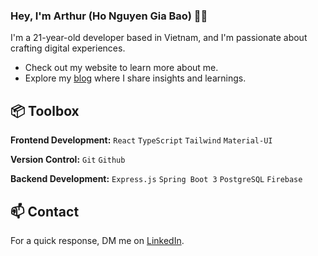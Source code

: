 ### Hey, I'm Arthur (Ho Nguyen Gia Bao) 👋🏽

I'm a 21-year-old developer based in Vietnam, and I'm passionate about crafting digital experiences.

- Check out my website to learn more about me.
- Explore my [blog](https://arthurcodes.hashnode.dev/) where I share insights and learnings.

## 📦 Toolbox

**Frontend Development:** `React` `TypeScript` `Tailwind` `Material-UI`

**Version Control:** `Git` `Github`

**Backend Development:** `Express.js` `Spring Boot 3` `PostgreSQL` `Firebase`

## 📫 Contact

For a quick response, DM me on [LinkedIn](https://www.linkedin.com/in/baohng/).

